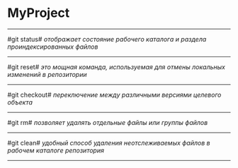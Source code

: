 # MyProject  
_____
#git status#
*отображает состояние рабочего каталога и раздела проиндексированных файлов*
_____
#git reset#
*это мощная команда, используемая для отмены локальных изменений в репозитории*
_____
#git checkout#
*переключение между различными версиями целевого объекта*
_____
#git rm#
*позволяет удалять отдельные файлы или группы файлов*
_____
#git clean#
*удобный способ удаления неотслеживаемых файлов в рабочем каталоге репозитория*
_____
